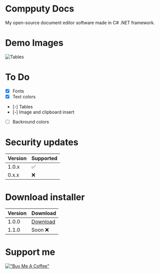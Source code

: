 # Compputy Docs
My open-source document editor software made in C# .NET framework.

# Demo Images

![Tables](https://github.com/petyadev1/Compputy-Docs/blob/main/demo-img/Compputy%20Docs%202022.%2005.%2029.%2011_42_21.png?raw=true)


# To Do

- [x] Fonts
- [x] Text colors
- [-] Tables
- [-] Image and clipboard insert
- [ ] Backround colors

# Security updates

| Version | Supported          | 
| ------- | ------------------ |
| 1.0.x   | :white_check_mark: |
| 0.x.x   | :x:                |


# Download installer

| Version | Download           | 
| ------- | ------------------ |
| 1.0.0   | [Download](https://github.com/petyadev1/Compputy-Docs/releases/tag/v1.0.0) |
| 1.1.0   | Soon :x:                |



# Support me
[!["Buy Me A Coffee"](https://www.buymeacoffee.com/assets/img/custom_images/orange_img.png)](https://www.buymeacoffee.com/petertill)



